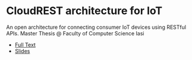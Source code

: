 # CloudREST architecture for IoT

An open architecture for connecting consumer IoT devices using RESTful APIs. Master Thesis @ Faculty of Computer Science Iasi

- [Full Text](https://nicupavel.github.io/cloudrest/)
- [Slides](https://github.com/nicupavel/cloudrest/blob/master/CloudREST%20Slides.pdf)